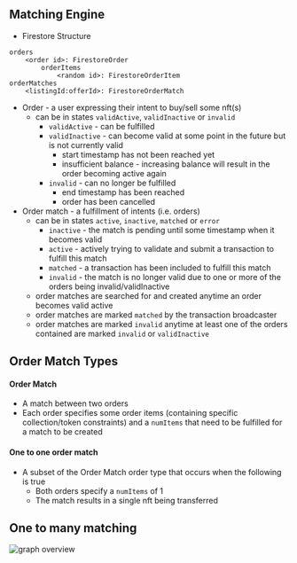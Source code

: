 

## Matching Engine

* Firestore Structure
```
orders
    <order id>: FirestoreOrder
        orderItems
            <random id>: FirestoreOrderItem
orderMatches
    <listingId:offerId>: FirestoreOrderMatch
```

* Order - a user expressing their intent to buy/sell some nft(s)
    * can be in states `validActive`, `validInactive` or `invalid`
        * `validActive` - can be fulfilled
        * `validInactive` - can become valid at some point in the future but is not currently valid
            * start timestamp has not been reached yet
            * insufficient balance - increasing balance will result in the order becoming active again
        * `invalid` - can no longer be fulfilled
            * end timestamp has been reached
            * order has been cancelled
* Order match - a fulfillment of intents (i.e. orders)
    * can be in states `active`, `inactive`, `matched` or `error`
        * `inactive` - the match is pending until some timestamp when it becomes valid
        * `active` - actively trying to validate and submit a transaction to fulfill this match
        * `matched` - a transaction has been included to fulfill this match
        * `invalid` - the match is no longer valid due to one or more of the orders being invalid/validInactive
    * order matches are searched for and created anytime an order becomes valid active
    * order matches are marked `matched` by the transaction broadcaster 
    * order matches are marked `invalid` anytime at least one of the orders contained are marked `invalid` or `validInactive`

## Order Match Types
#### Order Match 
* A match between two orders
* Each order specifies some order items (containing specific collection/token constraints) and a `numItems` that need to be fulfilled for a match to be created

#### One to one order match 
* A subset of the Order Match order type that occurs when the following is true
    * Both orders specify a `numItems` of 1
    * The match results in a single nft being transferred


## One to many matching
![graph overview](https://github.com/mavriklabs/functions/blob/main/assets/graph-overview.png)
